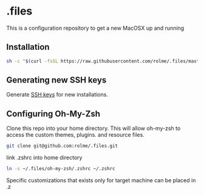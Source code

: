 # .files

This is a configuration repository to get a new MacOSX up and running

## Installation

```zsh
sh -c "$(curl -fsSL https://raw.githubusercontent.com/rolme/.files/master/install)"
```

## Generating new SSH keys

Generate [SSH keys](https://help.github.com/articles/generating-a-new-ssh-key-and-adding-it-to-the-ssh-agent/) for new installations.

## Configuring Oh-My-Zsh

Clone this repo into your home directory. This will allow oh-my-zsh to access the custom themes, plugins. and resource files.

```zsh
git clone git@github.com:rolme/.files.git
```

link .zshrc into home directory

```zsh
ln -s ~/.files/oh-my-zsh/.zshrc ~/.zshrc
```

Specific customizations that exists only for target machine can be placed in .z